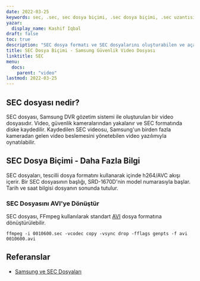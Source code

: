 ```yaml
---
date: 2022-03-25
keywords: sec, .sec, sec dosya biçimi, .sec dosya biçimi, .sec uzantısı, sec uzantısı
yazar:
  display_name: Kashif Iqbal
draft: false
toc: true
description: "SEC dosya formatı ve SEC dosyalarını oluşturabilen ve açabilen API'ler hakkında bilgi edinin."
title: SEC Dosya Biçimi - Samsung Güvenlik Video Dosyası
linktitle: SEC
menu:
  docs:
    parent: "video"
lastmod: 2022-03-25
---
```


## SEC dosyası nedir?

SEC dosyası, Samsung DVR gözetim sistemi ile oluşturulan bir video dosyasıdır. Video, güvenlik kameralarından yakalanır ve SEC formatında diske kaydedilir. Kaydedilen SEC videosu, Samsung'un birden fazla kameradan gelen video beslemesini yönetebilen video yazılımıyla oynatılabilir.

## SEC Dosya Biçimi - Daha Fazla Bilgi

SEC dosyaları, tescilli dosya formatını kullanarak içinde h264/AVC akışı içerir. Bir SEC dosyasının başlığı, SRD-1670D'nin model numarasıyla başlar. Tarih ve saat bilgisi dosyanın sonunda tutulur.

### SEC Dosyasını AVI'ye Dönüştür

SEC dosyası, FFmpeg kullanılarak standart [AVI](/tr/video/avi/) dosya formatına dönüştürülebilir.

```
ffmpeg -i 0010600.sec -vcodec copy -vsync drop -fflags genpts -f avi 0010600.avi
```

## Referanslar ##

- [Samsung ve SEC Dosyaları](https://spreadys.wordpress.com/2013/07/19/samsung-and-sec-files/)

